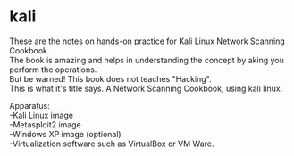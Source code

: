 # kali
These are the notes on hands-on practice for Kali Linux Network Scanning Cookbook.<br>
The book is amazing and helps in understanding the concept by aking you perform the operations.<br>
But be warned! This book does not teaches "Hacking".<br>
This is what it's title says. A Network Scanning Cookbook, using kali linux.<br>

Apparatus:<br>
-Kali Linux image<br>
-Metasploit2 image<br>
-Windows XP image (optional)<br>
-Virtualization software such as VirtualBox or VM Ware.<br>
